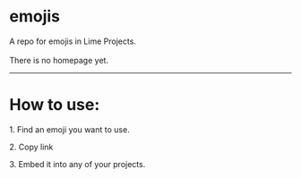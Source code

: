 <h1>emojis</h1>
A repo for emojis in Lime Projects.
<br><br>
There is no homepage yet.
<hr>
<h1>How to use:</h1>
<div>
  <p>1. Find an emoji you want to use.</p>
  <p>2. Copy link</p>
  <p>3. Embed it into any of your projects.</p>
</div>
